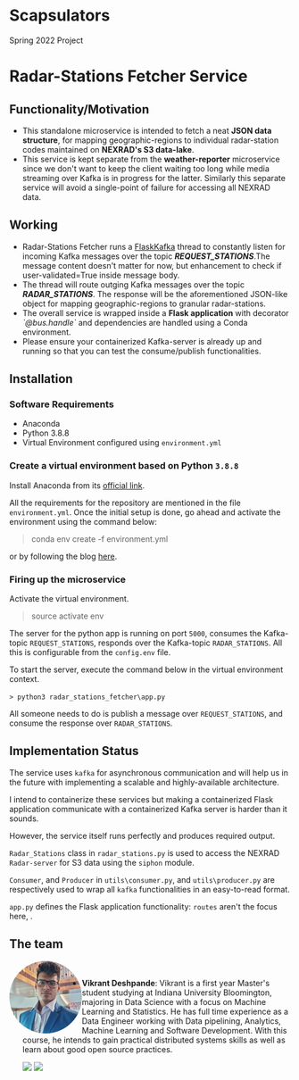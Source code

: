 # Scapsulators
Spring 2022 Project


# Radar-Stations Fetcher Service

## Functionality/Motivation

<ul>
<li>This standalone microservice is intended to fetch a neat <b>JSON data structure</b>, for mapping geographic-regions to individual radar-station codes maintained on <b>NEXRAD's S3 data-lake</b>.</li>
<li>This service is kept separate from the <b>weather-reporter</b> microservice since we don't want to keep the client waiting too long while media streaming over Kafka is in progress for the latter. Similarly this separate service will avoid a single-point of failure for accessing all NEXRAD data.</li>
</ul>

## Working

<ul>
<li>Radar-Stations Fetcher runs a <a href="https://github.com/NimzyMaina/flask_kafka/blob/master/flask_kafka/consumer.py">FlaskKafka</a> thread to constantly listen for incoming Kafka messages over the topic <b><i>REQUEST_STATIONS</i></b>.The message content doesn't matter for now, but enhancement to check if user-validated=True inside message body.</li>
<li>The thread will route outging Kafka messages over the topic <b><i>RADAR_STATIONS</i></b>. The response will be the aforementioned JSON-like object for mapping geographic-regions to granular radar-stations.</li>
<li>The overall service is wrapped inside a <b>Flask application</b> with decorator <i>`@bus.handle`</i> and dependencies are handled using a Conda environment.</li>
<li>Please ensure your containerized Kafka-server is already up and running so that you can test the consume/publish functionalities.</li>
</ul>

## Installation 

### Software Requirements

* Anaconda
* Python 3.8.8
* Virtual Environment configured using `environment.yml`

### Create a virtual environment based on Python `3.8.8`

Install Anaconda from its [official link](https://docs.anaconda.com/anaconda/install/index.html).

All the requirements for the repository are mentioned in the file `environment.yml`.
Once the initial setup is done, go ahead and activate the environment using the command below:

> conda env create -f environment.yml 

or by following the blog [here](https://www.earthdatascience.org/courses/intro-to-earth-data-science/python-code-fundamentals/use-python-packages/use-conda-environments-and-install-packages/).


### Firing up the microservice

Activate the virtual environment.

> source activate env

The server for the python app is running on port `5000`, consumes the Kafka-topic `REQUEST_STATIONS`, responds over the Kafka-topic `RADAR_STATIONS`. All this is configurable from the `config.env` file.

To start the server, execute the command below in the virtual environment context.

`> python3 radar_stations_fetcher\app.py`


All someone needs to do is publish a message over `REQUEST_STATIONS`, and consume the response over `RADAR_STATIONS`.


## Implementation Status

The service uses `kafka` for asynchronous communication and will help us in the future with implementing a scalable and highly-available architecture. 

I intend to containerize these services but making a containerized Flask application communicate with a containerized Kafka server is harder than it sounds. 

However, the service itself runs perfectly and produces required output.

`Radar_Stations` class in `radar_stations.py` is used to access the NEXRAD `Radar-server` for S3 data using the `siphon` module.

`Consumer`, and `Producer` in `utils\consumer.py`, and `utils\producer.py` are respectively used to wrap all `kafka`  functionalities in an easy-to-read format.

`app.py` defines the Flask application functionality: `routes` aren't the focus here, .




## The team


<img src="Documentation/Team-members/Vikrant.jpg" alt="Team member's Image" width="130" ALIGN ="left" style="border-radius:50%;"/><br>

- **Vikrant Deshpande**: Vikrant is a first year Master's student studying at Indiana University Bloomington, majoring in Data Science with a focus on Machine Learning and Statistics. He has full time experience as a Data Engineer working with Data pipelining, Analytics, Machine Learning and Software Development. With this course, he intends to gain practical distributed systems skills as well as learn about good open source practices.


   [<img src="https://img.shields.io/badge/LinkedIn-0077B5?style=for-the-badge&logo=linkedin&logoColor=white" />](https://www.linkedin.com/in/vikrant-deshpande/)
   [<img src="https://img.shields.io/badge/GitHub-100000?style=for-the-badge&logo=github&logoColor=white" />](https://github.com/vikrantdeshpande09876/)